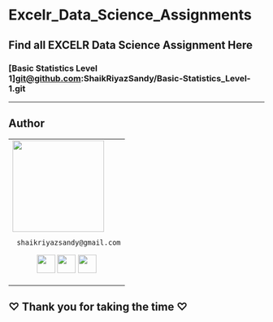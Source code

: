 # Excelr_Data_Science_Assignments

## Find all EXCELR Data Science Assignment Here

### [Basic Statistics Level 1]git@github.com:ShaikRiyazSandy/Basic-Statistics_Level-1.git
___

## Author
<table>
<tr>
<td>
     <img src="https://avatars.githubusercontent.com/u/161717517?v=4/" width="180"/>
        
     shaikriyazsandy@gmail.com

<p align="center">
<a href = "https://github.com/ShaikRiyazSandy"><img src = "http://www.iconninja.com/files/241/825/211/round-collaboration-social-github-code-circle-network-icon.svg" width="36" height = "36"/></a>
<a href = "https://twitter.com/ShaikRi04749930"><img src = "https://www.shareicon.net/download/2016/07/06/107115_media.svg" width="36" height="36"/></a>
<a href = "https://www.linkedin.com/in/shaik-riyaz-279147215/"><img src = "http://www.iconninja.com/files/863/607/751/network-linkedin-social-connection-circular-circle-media-icon.svg" width="36" height="36"/></a>

</p>
</td>
</tr> 
  </table>
  
**<h2>♡ Thank you for taking the time ♡**
